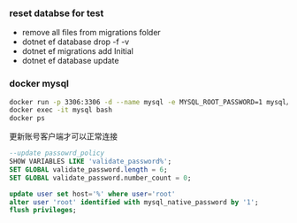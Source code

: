 ### reset databse for test

* remove all files from migrations folder
* dotnet ef database drop -f -v
* dotnet ef migrations add Initial
* dotnet ef database update

### docker mysql

```bash
docker run -p 3306:3306 -d --name mysql -e MYSQL_ROOT_PASSWORD=1 mysql/mysql-server
docker exec -it mysql bash
docker ps
```

更新账号客户端才可以正常连接

```sql
--update passowrd_policy
SHOW VARIABLES LIKE 'validate_password%';
SET GLOBAL validate_password.length = 6;
SET GLOBAL validate_password.number_count = 0;

update user set host='%' where user='root'
alter user 'root' identified with mysql_native_password by '1';
flush privileges;
```
